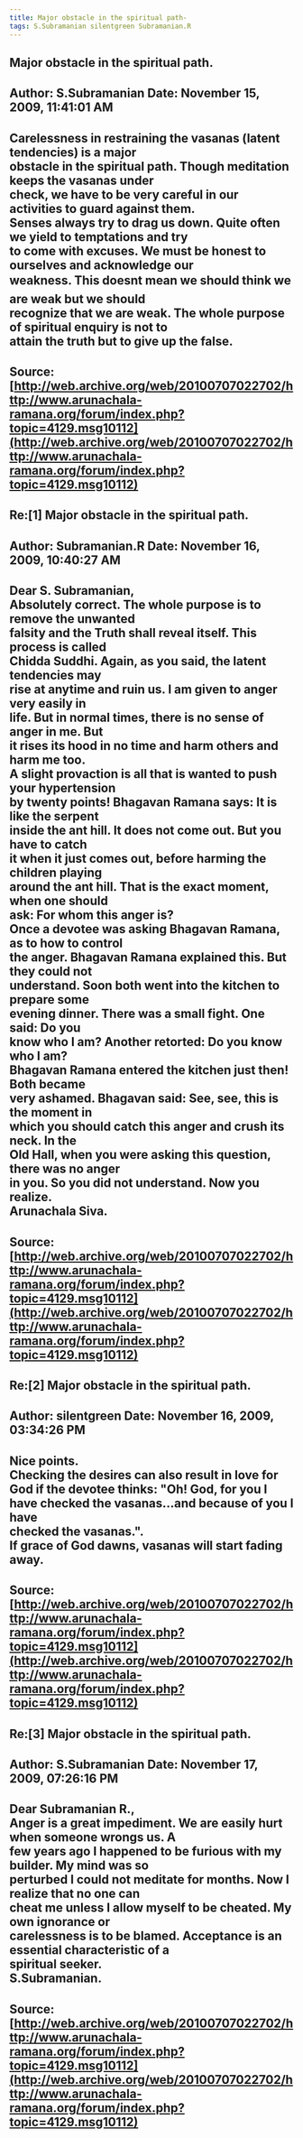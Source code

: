 ```yaml
--- 
title: Major obstacle in the spiritual path-   
tags: S.Subramanian silentgreen Subramanian.R  
---  
```

## Major obstacle in the spiritual path.  
Author: S.Subramanian       Date: November 15, 2009, 11:41:01 AM  
---  
Carelessness in restraining the vasanas (latent tendencies) is a major  
obstacle in the spiritual path. Though meditation keeps the vasanas under  
check, we have to be very careful in our activities to guard against them.  
Senses always try to drag us down. Quite often we yield to temptations and try  
to come with excuses. We must be honest to ourselves and acknowledge our  
weakness. This doesnt mean we should think we are weak but we should  
recognize that we are weak. The whole purpose of spiritual enquiry is not to  
attain the truth but to give up the false.
 ---  
Source:[http://web.archive.org/web/20100707022702/http://www.arunachala-ramana.org/forum/index.php?topic=4129.msg10112](http://web.archive.org/web/20100707022702/http://www.arunachala-ramana.org/forum/index.php?topic=4129.msg10112)   
---  

## Re:[1] Major obstacle in the spiritual path.  
Author: Subramanian.R       Date: November 16, 2009, 10:40:27 AM  
---  
Dear S. Subramanian,   
Absolutely correct. The whole purpose is to remove the unwanted   
falsity and the Truth shall reveal itself. This process is called   
Chidda Suddhi. Again, as you said, the latent tendencies may   
rise at anytime and ruin us. I am given to anger very easily in   
life. But in normal times, there is no sense of anger in me. But   
it rises its hood in no time and harm others and harm me too.   
A slight provaction is all that is wanted to push your hypertension   
by twenty points! Bhagavan Ramana says: It is like the serpent   
inside the ant hill. It does not come out. But you have to catch   
it when it just comes out, before harming the children playing   
around the ant hill. That is the exact moment, when one should   
ask: For whom this anger is?   
Once a devotee was asking Bhagavan Ramana, as to how to control   
the anger. Bhagavan Ramana explained this. But they could not   
understand. Soon both went into the kitchen to prepare some   
evening dinner. There was a small fight. One said: Do you   
know who I am? Another retorted: Do you know who I am?   
Bhagavan Ramana entered the kitchen just then! Both became   
very ashamed. Bhagavan said: See, see, this is the moment in   
which you should catch this anger and crush its neck. In the   
Old Hall, when you were asking this question, there was no anger   
in you. So you did not understand. Now you realize.   
Arunachala Siva.
 ---  
Source:[http://web.archive.org/web/20100707022702/http://www.arunachala-ramana.org/forum/index.php?topic=4129.msg10112](http://web.archive.org/web/20100707022702/http://www.arunachala-ramana.org/forum/index.php?topic=4129.msg10112)   
---  

## Re:[2] Major obstacle in the spiritual path.  
Author: silentgreen         Date: November 16, 2009, 03:34:26 PM  
---  
Nice points.   
Checking the desires can also result in love for God if the devotee thinks: "Oh! God, for you I have checked the vasanas...and because of you I have  
checked the vasanas.".   
If grace of God dawns, vasanas will start fading away.
 ---  
Source:[http://web.archive.org/web/20100707022702/http://www.arunachala-ramana.org/forum/index.php?topic=4129.msg10112](http://web.archive.org/web/20100707022702/http://www.arunachala-ramana.org/forum/index.php?topic=4129.msg10112)   
---  

## Re:[3] Major obstacle in the spiritual path.  
Author: S.Subramanian       Date: November 17, 2009, 07:26:16 PM  
---  
Dear Subramanian R.,   
 Anger is a great impediment. We are easily hurt when someone wrongs us. A  
few years ago I happened to be furious with my builder. My mind was so  
perturbed I could not meditate for months. Now I realize that no one can  
cheat me unless I allow myself to be cheated. My own ignorance or  
carelessness is to be blamed. Acceptance is an essential characteristic of a  
spiritual seeker.   
S.Subramanian.
 ---  
Source:[http://web.archive.org/web/20100707022702/http://www.arunachala-ramana.org/forum/index.php?topic=4129.msg10112](http://web.archive.org/web/20100707022702/http://www.arunachala-ramana.org/forum/index.php?topic=4129.msg10112)   
---  

